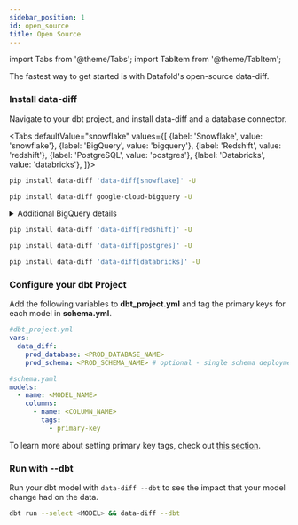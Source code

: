 ```yaml
---
sidebar_position: 1
id: open_source
title: Open Source
---
```

import Tabs from '@theme/Tabs';
import TabItem from '@theme/TabItem';

The fastest way to get started is with Datafold's open-source data-diff.

### Install data-diff

Navigate to your dbt project, and install data-diff and a database connector.

<Tabs
  defaultValue="snowflake"
  values={[
    {label: 'Snowflake', value: 'snowflake'},
    {label: 'BigQuery', value: 'bigquery'},
    {label: 'Redshift', value: 'redshift'},
    {label: 'PostgreSQL', value: 'postgres'},
    {label: 'Databricks', value: 'databricks'},
  ]}>
  <TabItem value="snowflake">

  ```zsh
  pip install data-diff 'data-diff[snowflake]' -U
  ```

  </TabItem>
  <TabItem value="bigquery">

  ```zsh
  pip install data-diff google-cloud-bigquery -U
  ```
  <details>
    <summary>Additional BigQuery details</summary>
    Only dbt projects that use the <a href="https://docs.getdbt.com/reference/warehouse-setups/bigquery-setup#oauth-via-gcloud">OAuth via gcloud</a> connection method are currently supported.
    <br/> <br/>
    For example, run: <br/> <code>gcloud auth application-default login</code> <br/>
    <br/>
    Before running: <br/> <code>dbt run --select &lt;MODEL&gt; && data-diff --dbt</code> <br/>
  </details>

  </TabItem>
  <TabItem value="redshift">

  ```zsh
  pip install data-diff 'data-diff[redshift]' -U
  ```

  </TabItem>
  <TabItem value="postgres">

  ```zsh
  pip install data-diff 'data-diff[postgres]' -U
  ```

  </TabItem>
  <TabItem value="databricks">

  ```zsh
  pip install data-diff 'data-diff[databricks]' -U
  ```

  </TabItem>
</Tabs>

### Configure your dbt Project

Add the following variables to **dbt_project.yml** and tag the primary keys for each model in **schema.yml**. 

  ```yaml
  #dbt_project.yml
  vars:
    data_diff:
      prod_database: <PROD_DATABASE_NAME>
      prod_schema: <PROD_SCHEMA_NAME> # optional - single schema deployments
  ``` 
  
  ```yaml
  #schema.yaml
  models:
    - name: <MODEL_NAME>
      columns:
        - name: <COLUMN_NAME>
          tags:
            - primary-key
  ```
  To learn more about setting primary key tags, check out [this section](../integrations/orchestration/dbt_adv_config#tag-primary-keys-in-dbt-models).

### Run with --dbt

Run your dbt model with `data-diff --dbt` to see the impact that your model change had on the data.
    
  ```zsh
  dbt run --select <MODEL> && data-diff --dbt
  ```